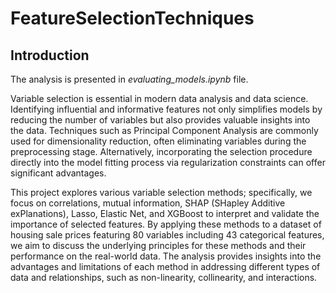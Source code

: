 # FeatureSelectionTechniques

## Introduction

The analysis is presented in *evaluating_models.ipynb* file.

Variable selection is essential in modern data analysis and data science. Identifying influential and informative features not only simplifies models by reducing the number of variables but also provides valuable insights into the data. Techniques such as Principal Component Analysis are commonly used for dimensionality reduction, often eliminating variables during the preprocessing stage. Alternatively, incorporating the selection procedure directly into the model fitting process via regularization constraints can offer significant advantages.

This project explores various variable selection methods; specifically, we focus on correlations, mutual information, SHAP (SHapley Additive exPlanations), Lasso, Elastic Net, and XGBoost to interpret and validate the importance of selected features. By applying these methods to a dataset of housing sale prices featuring 80 variables including 43 categorical features, we aim to discuss the underlying principles for these methods and their performance on the real-world data. The analysis provides insights into the advantages and limitations of each method in addressing different types of data and relationships, such as non-linearity, collinearity, and interactions.


